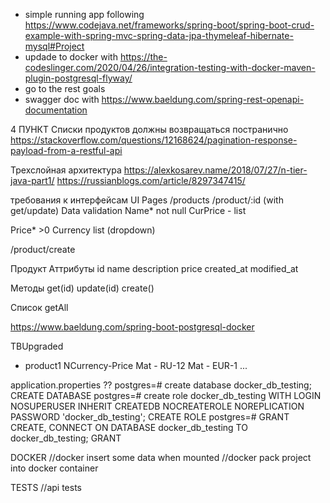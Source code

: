 - simple running app following
  https://www.codejava.net/frameworks/spring-boot/spring-boot-crud-example-with-spring-mvc-spring-data-jpa-thymeleaf-hibernate-mysql#Project
- updade to docker with
https://the-codeslinger.com/2020/04/26/integration-testing-with-docker-maven-plugin-postgresql-flyway/
- go to the rest goals
- swagger doc with
  https://www.baeldung.com/spring-rest-openapi-documentation


4 ПУНКТ
Списки продуктов должны возвращаться постранично
https://stackoverflow.com/questions/12168624/pagination-response-payload-from-a-restful-api


Трехслойная архитектура
https://alexkosarev.name/2018/07/27/n-tier-java-part1/
https://russianblogs.com/article/8297347415/


требования к интерфейсам
UI
Pages
/products
/product/:id (with get/update)
Data validation
Name* not null
CurPrice - list

Price* >0
Currency list (dropdown)

/product/create

Продукт
Аттрибуты
id
name
description
price
created_at
modified_at

Методы
get(id)
update(id)
create()

Список
getAll

https://www.baeldung.com/spring-boot-postgresql-docker

TBUpgraded
- product1 NCurrency-Price
Mat - RU-12
Mat - EUR-1
...

application.properties ??
postgres=# create database docker_db_testing;
CREATE DATABASE
postgres=# create role docker_db_testing WITH LOGIN NOSUPERUSER INHERIT CREATEDB NOCREATEROLE NOREPLICATION PASSWORD 'docker_db_testing';
CREATE ROLE
postgres=# GRANT CREATE, CONNECT ON DATABASE docker_db_testing TO docker_db_testing;
GRANT


DOCKER
//docker insert some data when mounted
//docker pack project into docker container

TESTS
//api tests